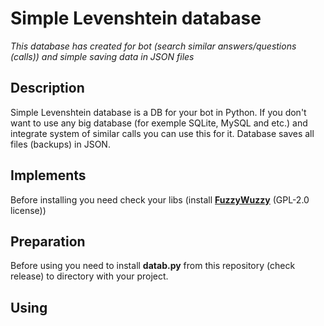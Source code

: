 # Simple Levenshtein database
*This database has created for bot (search similar answers/questions (calls)) and simple saving data in JSON files*
## Description
Simple Levenshtein database is a DB for your bot in Python. If you don't want to use any big database (for exemple SQLite, MySQL and etc.) and integrate system of similar calls you can use this for it. Database saves all files (backups) in JSON.
## Implements
Before installing you need check your libs (install <b><a href="https://github.com/seatgeek/thefuzz">FuzzyWuzzy</a></b> (GPL-2.0 license))
## Preparation
Before using you need to install <b>datab.py</b> from this repository (check release) to directory with your project.
## Using
